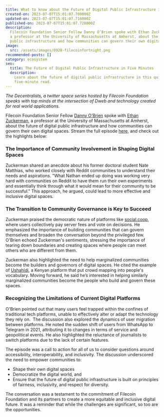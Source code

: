 ```yaml
---
title: What to know about the Future of Digital Public Infrastructure in Five Minutes
created-on: 2023-07-07T15:01:07.700000Z
updated-on: 2023-07-07T15:01:07.716000Z
published-on: 2023-07-07T15:01:07.728000Z
description:
  Filecoin Foundation Senior Fellow Danny O’Brien spoke with Ethan Zuckerman,
  a professor at the University of Massachusetts at Amherst, about the future of digital
  public infrastructure and how communities can govern their own digital spaces.
image:
  src: /assets/images/0928-filecoinfortnight.png
recommended-posts: []
category: ecosystem
seo:
  title: The Future of Digital Public Infrastructure in Five Minutes
  description:
    Learn about the future of digital public infrastructure in this quick,
    five-minute read.
---
```


_The Decentralists, a twitter space series hosted by Filecoin Foundation speaks with top minds at the intersection of Dweb and technology created for real world applications._

Filecoin Foundation Senior Fellow [Danny O’Brien](https://twitter.com/mala) spoke with [Ethan Zuckerman](https://twitter.com/EthanZ), a professor at the University of Massachusetts at Amherst, about the future of digital public infrastructure and how communities can govern their own digital spaces. Stream the full episode [here](https://twitter.com/FilFoundation/status/1629225134308433922?s=20), and check out the highlights below:

### The Importance of Community Involvement in Shaping Digital Spaces

Zuckerman shared an anecdote about his former doctoral student Nate Matthias, who worked closely with Reddit communities to understand their needs and aspirations. "What Nathan ended up doing was working very hard with communities on Reddit to have them run their own experiments and essentially think through what it would mean for their community to be successful." This approach, he argued, could lead to more effective and inclusive digital spaces.

### The Transition to Community Governance is Key to Succeed

Zuckerman praised the democratic nature of platforms like [social.coop](https://social.coop/explore), where users collectively pay server fees and vote on decisions. He emphasized the importance of building communities that can govern themselves and broaden the conversation beyond the privileged few. O'Brien echoed Zuckerman's sentiments, stressing the importance of tearing down boundaries and creating spaces where people can meet others who are different from them.

Zuckerman also highlighted the need to help marginalized communities become the builders and governors of digital spaces. He cited the example of [Ushahidi](https://www.ushahidi.com/), a Kenyan platform that put crowd mapping into people's vocabulary. Moving forward, he said he’s interested in helping similarly marginalized communities become the people who build and govern these spaces.

### Recognizing the Limitations of Current Digital Platforms

O'Brien pointed out that many users feel trapped within the confines of traditional tech platforms, unable to effectively alter or adapt the technology they rely on.  The discussion also explored the dynamics of user migration between platforms. He noted the sudden shift of users from WhatsApp to Telegram in 2021, attributing it to changes in terms of service and geopolitical events. He also highlighted the reluctance of journalists to switch platforms due to the lack of certain features.

The episode was a call to action for all of us to consider questions around accessibility, interoperability, and inclusivity. The discussion underscored the need to empower communities to:

- Shape their own digital spaces
- Democratize the digital world, and
- Ensure that the future of digital public infrastructure is built on principles of fairness, inclusivity, and respect for diversity.

The conversation was a testament to the commitment of Filecoin Foundation and its partners to create a more equitable and inclusive digital future. It was a reminder that while the challenges are significant, so too are the opportunities.
